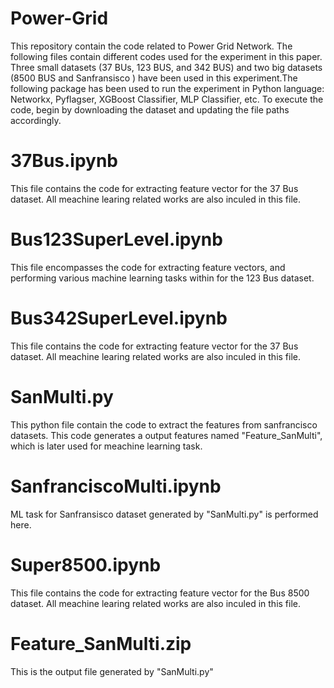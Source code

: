 # Power-Grid
This repository contain the code related to Power Grid Network. The following files contain different codes used for the experiment in this paper. Three small datasets (37 BUs, 123 BUS, and 342 BUS) and two big datasets (8500 BUS and Sanfransisco ) have been used in this experiment.The following package has been used to run the experiment in Python language: Networkx, Pyflagser, XGBoost Classifier, MLP Classifier, etc. To execute the code, begin by downloading the dataset and updating the file paths accordingly.

# 37Bus.ipynb
This file contains the code for extracting feature vector for the 37 Bus dataset. All meachine learing related works are also inculed in this file.
# Bus123SuperLevel.ipynb
This file encompasses the code for extracting feature vectors, and performing various machine learning tasks within for the 123 Bus dataset.
# Bus342SuperLevel.ipynb
This file contains the code for extracting feature vector for the 37 Bus dataset. All meachine learing related works are also inculed in this file.
# SanMulti.py
This python file contain the code to extract the features from sanfrancisco datasets. This code generates a output features named "Feature_SanMulti", which is later used for meachine learning task.
# SanfranciscoMulti.ipynb
ML task for Sanfransisco dataset generated by "SanMulti.py" is performed here.
# Super8500.ipynb
This file contains the code for extracting feature vector for the Bus 8500 dataset. All meachine learing related works are also inculed in this file.
# Feature_SanMulti.zip
This is the output file generated by "SanMulti.py"
